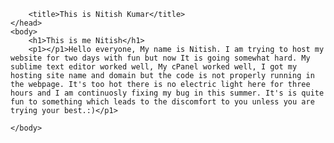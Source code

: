 <!DOCTYPE html>
<html>
	<head>
	 
		<title>This is Nitish Kumar</title>
	</head>
	<body>
	    <h1>This is me Nitish</h1>
	    <p1></p1>Hello everyone, My name is Nitish. I am trying to host my website for two days with fun but now It is going somewhat hard. My sublime text editor worked well, My cPanel worked well, I got my hosting site name and domain but the code is not properly running in the webpage. It's too hot there is no electric light here for three hours and I am continuosly fixing my bug in this summer. It's is quite fun to something which leads to the discomfort to you unless you are trying your best.:)</p1>
		
	</body>
</html>
